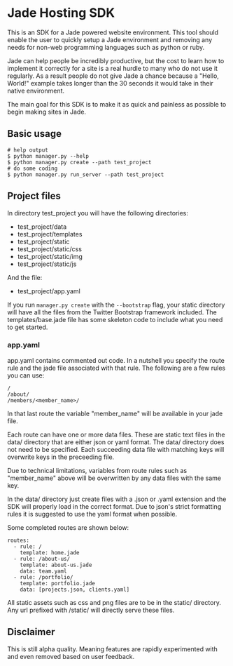# Jade Hosting SDK

This is an SDK for a Jade powered website environment. This tool should 
enable the user to quickly setup a Jade environment and removing any needs 
for non-web programming languages such as python or ruby.

Jade can help people be incredibly productive, but the cost to learn how 
to implement it correctly for a site is a real hurdle to many who do not 
use it regularly. As a result people do not give Jade a chance because a 
"Hello, World!" example takes longer than the 30 seconds it would take in 
their native environment.

The main goal for this SDK is to make it as quick and painless as possible 
to begin making sites in Jade.
 
## Basic usage

```
# help output
$ python manager.py --help
$ python manager.py create --path test_project
# do some coding
$ python manager.py run_server --path test_project
```

## Project files
In directory test_project you will have the following directories:

- test_project/data
- test_project/templates
- test_project/static
- test_project/static/css
- test_project/static/img
- test_project/static/js

And the file:

- test_project/app.yaml

If you run `manager.py create` with the `--bootstrap` flag, your static 
directory will have all the files from the Twitter Bootstrap framework 
included. The templates/base.jade file has some skeleton code to include 
what you need to get started.

### app.yaml 
app.yaml contains commented out code. In a nutshell you specify the route 
rule and the jade file associated with that rule. The following are a few 
rules you can use:

```
/
/about/
/members/<member_name>/
```

In that last route the variable "member_name" will be available in your 
jade file.

Each route can have one or more data files. These are static text files in 
the data/ directory that are either json or yaml format. The data/ 
directory does not need to be specified. Each succeeding data file with 
matching keys will overwrite keys in the preceeding file. 

Due to technical limitations, variables from route rules such as 
"member_name" above will be overwritten by any data files with the same 
key.

In the data/ directory just create files with a .json or .yaml extension 
and the SDK will properly load in the correct format. Due to json's strict 
formatting rules it is suggested to use the yaml format when possible.

Some completed routes are shown below:

```
routes:
  - rule: /
    template: home.jade
  - rule: /about-us/
    template: about-us.jade
    data: team.yaml
  - rule: /portfolio/
    template: portfolio.jade
    data: [projects.json, clients.yaml]
```

All static assets such as css and png files are to be in the static/ 
directory. Any url prefixed with /static/ will directly serve these files.

## Disclaimer
This is still alpha quality. Meaning features are rapidly experimented 
with and even removed based on user feedback. 
